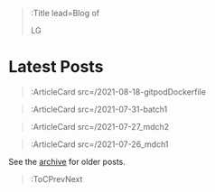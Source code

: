 > :Title lead=Blog of
>
> LG

# Latest Posts

> :ArticleCard src=/2021-08-18-gitpodDockerfile

> :ArticleCard src=/2021-07-31-batch1

> :ArticleCard src=/2021-07-27_mdch2

> :ArticleCard src=/2021-07-26_mdch1

See the [archive](/archive) for older posts.

> :ToCPrevNext